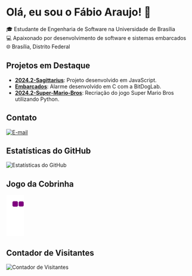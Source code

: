 # Olá, eu sou o Fábio Araujo! 👋

🎓 Estudante de Engenharia de Software na Universidade de Brasília  
💻 Apaixonado por desenvolvimento de software e sistemas embarcados  
🌐 Brasília, Distrito Federal

## Projetos em Destaque

- [**2024.2-Sagittarius**](https://github.com/FGA0138-MDS-Ajax/2024.2-Sagittarius): Projeto desenvolvido em JavaScript.
- [**Embarcados**](https://github.com/fabiofonteles1/Embarcados): Alarme desenvolvido em C com a BitDogLab.
- [**2024.2-Super-Mario-Bros**](https://github.com/SBD1/2024.2-Super-Mario-Bros): Recriação do jogo Super Mario Bros utilizando Python.

## Contato

[![E-mail](https://img.shields.io/badge/Email-000?style=for-the-badge&logo=gmail&logoColor=EA4335)](mailto:fabioofonteles1@gmail.com)

## Estatísticas do GitHub

![Estatísticas do GitHub](https://github-readme-stats.vercel.app/api?username=fabiofonteles1&show_icons=true&theme=dracula)

## Jogo da Cobrinha

![snake gif](https://github.com/fabiofonteles1/fabiofonteles1/blob/output/github-contribution-grid-snake.gif)

## Contador de Visitantes

![Contador de Visitantes](https://komarev.com/ghpvc/?username=fabiofonteles1&color=green)
